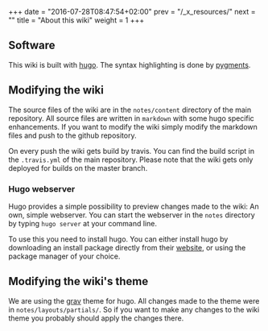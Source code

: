 +++
date = "2016-07-28T08:47:54+02:00"
prev = "/_x_resources/"
next = ""
title = "About this wiki"
weight = 1
+++

## Software
This wiki is built with [hugo](https://gohugo.io/). The syntax highlighting is done by [pygments](http://pygments.org/).

## Modifying the wiki
The source files of the wiki are in the `notes/content` directory of the main repository. All source files are written in `markdown` with some hugo specific enhancements. If you want to modify the wiki simply modify the markdown files and push to the github repository.

On every push the wiki gets build by travis. You can find the build script in the `.travis.yml` of the main repository. Please note that the wiki gets only deployed for builds on the master branch.

### Hugo webserver
Hugo provides a simple possibility to preview changes made to the wiki: An own, simple webserver. You can start the webserver in the `notes` directory by typing `hugo server` at your command line.

To use this you need to install hugo. You can either install hugo by downloading an install package directly from their [website](https://gohugo.io), or using the package manager of your choice.

## Modifying the wiki's theme
We are using the [grav](http://getgrav.org/) theme for hugo. All changes made to the theme were in `notes/layouts/partials/`. So if you want to make any changes to the wiki theme you probably should apply the changes there.
